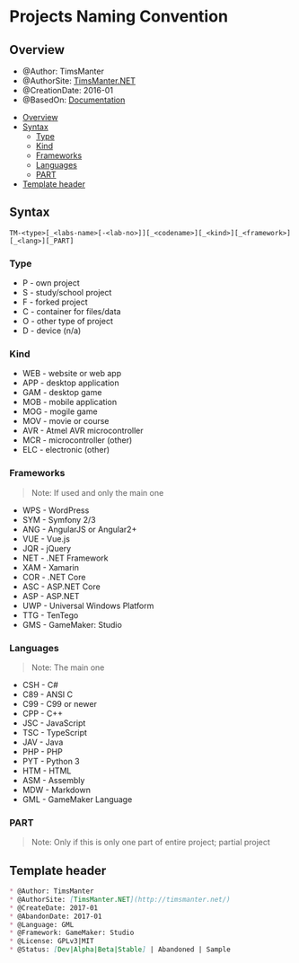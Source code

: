 # Projects Naming Convention

## Overview

* @Author: TimsManter
* @AuthorSite: [TimsManter.NET](http://timsmanter.net/)
* @CreationDate: 2016-01
* @BasedOn: [Documentation][basedon]

[basedon]: http://example.com/

<!-- TOC -->

- [Overview](#overview)
- [Syntax](#syntax)
  - [Type](#type)
  - [Kind](#kind)
  - [Frameworks](#frameworks)
  - [Languages](#languages)
  - [PART](#part)
- [Template header](#template-header)

<!-- /TOC -->

## Syntax

```
TM-<type>[_<labs-name>[-<lab-no>]][_<codename>][_<kind>][_<framework>][_<lang>][_PART]
```

### Type

* P - own project
* S - study/school project
* F - forked project
* C - container for files/data
* O - other type of project
* D - device (n/a)

### Kind

* WEB - website or web app
* APP - desktop application
* GAM - desktop game
* MOB - mobile application
* MOG - mogile game
* MOV - movie or course
* AVR - Atmel AVR microcontroller
* MCR - microcontroller (other)
* ELC - electronic (other)

### Frameworks

> Note: If used and only the main one

* WPS - WordPress
* SYM - Symfony 2/3
* ANG - AngularJS or Angular2+
* VUE - Vue.js
* JQR - jQuery
* NET - .NET Framework
* XAM - Xamarin
* COR - .NET Core
* ASC - ASP.NET Core
* ASP - ASP.NET
* UWP - Universal Windows Platform
* TTG - TenTego
* GMS - GameMaker: Studio

### Languages

> Note: The main one

* CSH - C#
* C89 - ANSI C
* C99 - C99 or newer
* CPP - C++
* JSC - JavaScript
* TSC - TypeScript
* JAV - Java
* PHP - PHP
* PYT - Python 3
* HTM - HTML
* ASM - Assembly
* MDW - Markdown
* GML - GameMaker Language

### PART

> Note: Only if this is only one part of entire project; partial project

## Template header

```md
* @Author: TimsManter
* @AuthorSite: [TimsManter.NET](http://timsmanter.net/)
* @CreateDate: 2017-01
* @AbandonDate: 2017-01
* @Language: GML
* @Framework: GameMaker: Studio
* @License: GPLv3|MIT
* @Status: [Dev|Alpha|Beta|Stable] | Abandoned | Sample
```
